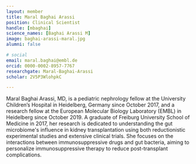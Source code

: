 ```yaml
---
layout: member
title: Maral Baghai Arassi
position: Clinical Scientist
handle: [mbaghai]
science_names: [Baghai Arassi M]
image: baghai-arassi-maral.jpg
alumni: false

# social
email: maral.baghai@embl.de
orcid: 0000-0002-8957-7767
researchgate: Maral-Baghai-Arassi
scholar: 2V5P3WlohpkC

---
```

Maral Baghai Arassi, MD, is a pediatric nephrology fellow at the University Children’s Hospital in Heidelberg, Germany since October 2017, and a research fellow at the European Molecular Biology Laboratory (EMBL) in Heidelberg since October 2019. A graduate of Freiburg University School of Medicine in 2017, her research is dedicated to understanding the gut microbiome's influence in kidney transplantation using both reductionistic experimental studies and extensive clinical trials. She focuses on the interactions between immunosuppressive drugs and gut bacteria, aiming to personalize immunosuppressive therapy to reduce post-transplant complications. 
